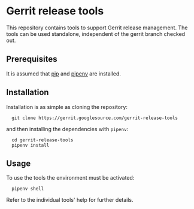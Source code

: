 # Gerrit release tools

This repository contains tools to support Gerrit release management. The
tools can be used standalone, independent of the gerrit branch checked out.

## Prerequisites

It is assumed that [pip](https://pypi.org/project/pip/) and
[pipenv](https://docs.pipenv.org/) are installed.

## Installation

Installation is as simple as cloning the repository:

```
  git clone https://gerrit.googlesource.com/gerrit-release-tools
```

and then installing the dependencies with `pipenv`:

```
  cd gerrit-release-tools
  pipenv install
```

## Usage

To use the tools the environment must be activated:

```
  pipenv shell
```

Refer to the individual tools' help for further details.
